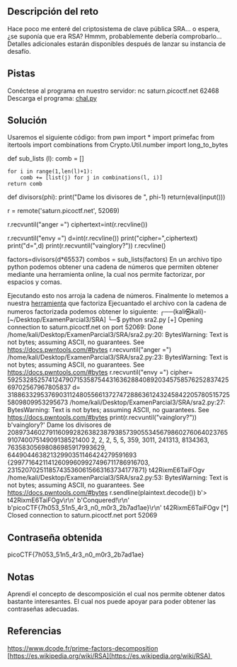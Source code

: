## Descripción del reto
Hace poco me enteré del criptosistema de clave pública SRA... o espera, ¿se suponía que era RSA? Hmmm, probablemente debería comprobarlo...
Detalles adicionales estarán disponibles después de lanzar su instancia de desafío.
## Pistas 
Conéctese al programa en nuestro servidor: nc saturn.picoctf.net 62468
Descarga el programa: [chal.py](https://artifacts.picoctf.net/c/295/chal.py)

## Solución 

Usaremos el siguiente código: 
from pwn import *
import primefac
from itertools import combinations
from Crypto.Util.number import long_to_bytes

def sub_lists (l):
    comb = []

    for i in range(1,len(l)+1):
        comb += [list(j) for j in combinations(l, i)]
    return comb

def divisors(phi):
   print("Dame los divisores de ", phi-1)
   return(eval(input()))


r = remote('saturn.picoctf.net', 52069)

r.recvuntil("anger =")
ciphertext=int(r.recvline())

r.recvuntil("envy =")
d=int(r.recvline())
print("cipher=",ciphertext)
print("d=",d)
print(r.recvuntil("vainglory?"))
r.recvline()

factors=divisors(d*65537)
combos = sub_lists(factors)
En un archivo tipo python podemos obtener una cadena de números que permiten obtener mediante una herramienta online, la cual nos permite factorizar, por espacios y comas. 

Ejecutando esto nos arroja la cadena de números. 
Finalmente lo metemos a nuestra [herramienta](https://www.dcode.fr/prime-factors-decomposition) que factoriza
Ejecuantado el archivo con la cadena de numeros factorizada podemos obtener lo siguiente: 
┌──(kali㉿kali)-[~/Desktop/ExamenParcial3/SRA]
└─$ python sra2.py
[+] Opening connection to saturn.picoctf.net on port 52069: Done
/home/kali/Desktop/ExamenParcial3/SRA/sra2.py:20: BytesWarning: Text is not bytes; assuming ASCII, no guarantees. See https://docs.pwntools.com/#bytes
  r.recvuntil("anger =")
/home/kali/Desktop/ExamenParcial3/SRA/sra2.py:23: BytesWarning: Text is not bytes; assuming ASCII, no guarantees. See https://docs.pwntools.com/#bytes
  r.recvuntil("envy =")
cipher= 59253285257412479071535875443163628840892034575857625283742569702567967805837
d= 31886332953769031124805566137274728863612432458422057805157255809809953295673
/home/kali/Desktop/ExamenParcial3/SRA/sra2.py:27: BytesWarning: Text is not bytes; assuming ASCII, no guarantees. See https://docs.pwntools.com/#bytes
  print(r.recvuntil("vainglory?"))
b'vainglory?'
Dame los divisores de  2089734602791160992826382387938573905534567986027606402376591074007514909138521400
2, 2, 2, 5, 5, 359, 3011, 241313, 8134363, 76358305698086985917993629, 64490446382132990351146424279591693
{299771642114126099609927496711786916703, 231520702511857435360615663163734177871}
t42RixmE6TaiFOgv
/home/kali/Desktop/ExamenParcial3/SRA/sra2.py:53: BytesWarning: Text is not bytes; assuming ASCII, no guarantees. See https://docs.pwntools.com/#bytes
  r.sendline(plaintext.decode())
b'> t42RixmE6TaiFOgv\r\n'
b'Conquered!\r\n'
b'picoCTF{7h053_51n5_4r3_n0_m0r3_2b7ad1ae}\r\n'
t42RixmE6TaiFOgv
[*] Closed connection to saturn.picoctf.net port 52069

## Contraseña obtenida 
picoCTF{7h053_51n5_4r3_n0_m0r3_2b7ad1ae}
## Notas 
Aprendí el concepto de descomposición el cual nos permite obtener datos bastante interesantes. El cual nos puede apoyar para poder obtener las contraseñas adecuadas.
## Referencias 
https://www.dcode.fr/prime-factors-decomposition
[https://es.wikipedia.org/wiki/RSA](https://es.wikipedia.org/wiki/RSA) 
